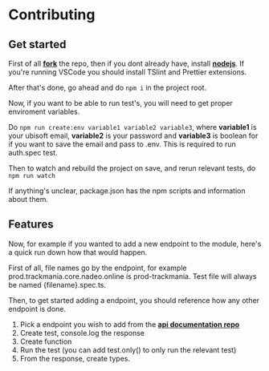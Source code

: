 # Contributing

## Get started

First of all **[fork](https://guides.github.com/activities/forking/)** the repo, then if you dont already have, install **[nodejs](https://nodejs.org/en/download/)**. If you're running VSCode you should install TSlint and Prettier extensions.

After that's done, go ahead and do `npm i` in the project root.

Now, if you want to be able to run test's, you will need to get proper enviroment variables.

Do `npm run create:env variable1 variable2 variable3`,
where **variable1** is your ubisoft email, **variable2** is your password and **variable3** is boolean for if you want to save the email and pass to .env. This is required to run auth.spec test.

Then to watch and rebuild the project on save, and rerun relevant tests, do `npm run watch`

If anything's unclear, package.json has the npm scripts and information about them.

## Features

Now, for example if you wanted to add a new endpoint to the module, here's a quick run down how that would happen.

First of all, file names go by the endpoint, for example prod.trackmania.core.nadeo.online is prod-trackmania. Test file will always be named {filename}.spec.ts.

Then, to get started adding a endpoint, you should reference how any other endpoint is done.

1. Pick a endpoint you wish to add from the **[api documentation repo](https://github.com/The-Firexx/trackmania2020apidocumentation)**
2. Create test, console.log the response
3. Create function
4. Run the test (you can add test.only() to only run the relevant test)
5. From the response, create types.
